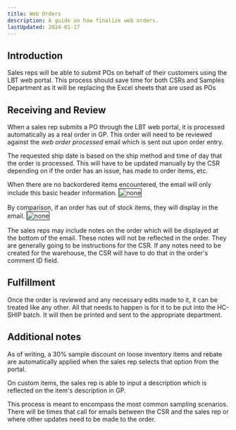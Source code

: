 ```yaml
---
title: Web Orders
description: A guide on how finalize web orders.
lastUpdated: 2024-01-17
---
```



## Introduction

Sales reps will be able to submit POs on behalf of their customers using the LBT web portal. This process should save time for both CSRs and Samples Department as it will be replacing the Excel sheets that are used as POs


## Receiving and Review

When a sales rep submits a PO through the LBT web portal, it is processed automatically as a real order in GP. This order will need to be reviewed against the *web order processed* email which is sent out upon order entry.

The requested ship date is based on the ship method and time of day that the order is processed. This will have to be updated manually by the CSR depending on if the order has an issue, has made to order items, etc.

When there are no backordered items encountered, the email will only include this basic header information.
<img src="/docs/assets/images/web_order_example_01.png" alt="none" style="border: 2px solid  gray;">


By comparison, if an order has out of stock items, they will display in the email.
<img src="/docs/assets/images/web_order_example_02.png" alt="none" style="border: 2px solid  gray;">

The sales reps may include notes on the order which will be displayed at the bottom of the email. These notes will not be reflected in the order. They are generally going to be instructions for the CSR. If any notes need to be created for the warehouse, the CSR will have to do that in the order's comment ID field.


## Fulfillment

Once the order is reviewed and any necessary edits made to it, it can be treated like any other. All that needs to happen is for it to be put into the HC-SHIP batch. It will then be printed and sent to the appropriate department.


## Additional notes

As of writing, a 30% sample discount on loose inventory items and rebate are automatically applied when the sales rep selects that option from the portal.

On custom items, the sales rep is able to input a description which is reflected on the item's description in GP.

This process is meant to encompass the most common sampling scenarios. There will be times that call for emails between the CSR and the sales rep or where other updates need to be made to the order.



<script src="/docs/assets/scripts/custom.js"></script>